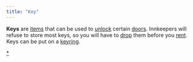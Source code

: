 ```yaml
---
title: "Key"
---
```


**Keys** are [items](item "wikilink") that can be used to
[unlock](unlock "wikilink") certain [doors](door "wikilink"). Innkeepers
will refuse to store most keys, so you will have to
[drop](drop "wikilink") them before you [rent](rent "wikilink"). Keys
can be put on a [keyring](keyring "wikilink").

[\*](Category:_Keys "wikilink")
